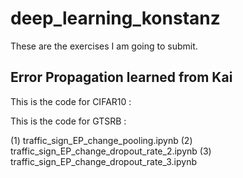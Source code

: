 # deep_learning_konstanz
These are the exercises I am going to submit.

Error Propagation learned from Kai
---


This is the code for CIFAR10 :

This is the code for GTSRB : 

  (1) traffic_sign_EP_change_pooling.ipynb
  (2) traffic_sign_EP_change_dropout_rate_2.ipynb
  (3) traffic_sign_EP_change_dropout_rate_3.ipynb

